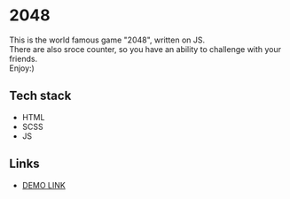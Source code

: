 # 2048
This is the world famous game "2048", written on JS.  
There are also sroce counter, so you have an ability to challenge with your friends.  
Enjoy:)
## Tech stack
  - HTML
  - SCSS
  - JS
## Links
  - [DEMO LINK](https://AndruhaMan.github.io/2048-game/)

